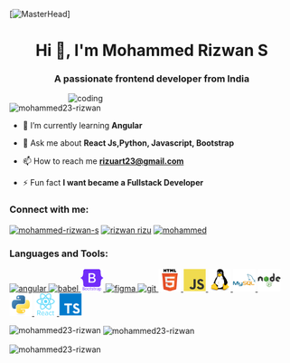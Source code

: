 [![MasterHead](https://images.pexels.com/photos/234527/pexels-photo-234527.jpeg)]

<h1 align="center">Hi 👋, I'm Mohammed Rizwan S</h1>
<h3 align="center">A passionate frontend developer from India</h3>
<img align="right" alt="coding" width='400' src='https://i.pinimg.com/originals/81/17/8b/81178b47a8598f0c81c4799f2cdd4057.gif'>

<p align="left"> <img src="https://komarev.com/ghpvc/?username=mohammed23-rizwan&label=Profile%20views&color=0e75b6&style=flat" alt="mohammed23-rizwan" /> </p>

- 🌱 I’m currently learning **Angular**

- 💬 Ask me about **React Js,Python, Javascript, Bootstrap**

- 📫 How to reach me **rizuart23@gmail.com**

- ⚡ Fun fact **I want became a Fullstack Developer**

<h3 align="left">Connect with me:</h3>
<p align="left">
<a href="https://in.linkedin.com/in/mohammed-rizwan-s-2aa1b6225?trk=people-guest_people_search-card" target="blank"><img align="center" src="https://raw.githubusercontent.com/rahuldkjain/github-profile-readme-generator/master/src/images/icons/Social/linked-in-alt.svg" alt="mohammed-rizwan-s" height="30" width="40" /></a>
<a href="https://www.facebook.com/rizwan.mohammed.16906" target="blank"><img align="center" src="https://raw.githubusercontent.com/rahuldkjain/github-profile-readme-generator/master/src/images/icons/Social/facebook.svg" alt="rizwan rizu" height="30" width="40" /></a>
<a href="https://dribbble.com/Rizwan2303" target="blank"><img align="center" src="https://raw.githubusercontent.com/rahuldkjain/github-profile-readme-generator/master/src/images/icons/Social/dribbble.svg" alt="mohammed" height="30" width="40" /></a>
</p>

<h3 align="left">Languages and Tools:</h3>
<p align="left"> <a href="https://angular.io" target="_blank" rel="noreferrer"> <img src="https://angular.io/assets/images/logos/angular/angular.svg" alt="angular" width="40" height="40"/> </a> <a href="https://babeljs.io/" target="_blank" rel="noreferrer"> <img src="https://www.vectorlogo.zone/logos/babeljs/babeljs-icon.svg" alt="babel" width="40" height="40"/> </a> <a href="https://getbootstrap.com" target="_blank" rel="noreferrer"> <img src="https://raw.githubusercontent.com/devicons/devicon/master/icons/bootstrap/bootstrap-plain-wordmark.svg" alt="bootstrap" width="40" height="40"/> </a> <a href="https://www.figma.com/" target="_blank" rel="noreferrer"> <img src="https://www.vectorlogo.zone/logos/figma/figma-icon.svg" alt="figma" width="40" height="40"/> </a> <a href="https://git-scm.com/" target="_blank" rel="noreferrer"> <img src="https://www.vectorlogo.zone/logos/git-scm/git-scm-icon.svg" alt="git" width="40" height="40"/> </a> <a href="https://www.w3.org/html/" target="_blank" rel="noreferrer"> <img src="https://raw.githubusercontent.com/devicons/devicon/master/icons/html5/html5-original-wordmark.svg" alt="html5" width="40" height="40"/> </a> <a href="https://developer.mozilla.org/en-US/docs/Web/JavaScript" target="_blank" rel="noreferrer"> <img src="https://raw.githubusercontent.com/devicons/devicon/master/icons/javascript/javascript-original.svg" alt="javascript" width="40" height="40"/> </a> <a href="https://www.linux.org/" target="_blank" rel="noreferrer"> <img src="https://raw.githubusercontent.com/devicons/devicon/master/icons/linux/linux-original.svg" alt="linux" width="40" height="40"/> </a> <a href="https://www.mysql.com/" target="_blank" rel="noreferrer"> <img src="https://raw.githubusercontent.com/devicons/devicon/master/icons/mysql/mysql-original-wordmark.svg" alt="mysql" width="40" height="40"/> </a> <a href="https://nodejs.org" target="_blank" rel="noreferrer"> <img src="https://raw.githubusercontent.com/devicons/devicon/master/icons/nodejs/nodejs-original-wordmark.svg" alt="nodejs" width="40" height="40"/> </a> <a href="https://www.python.org" target="_blank" rel="noreferrer"> <img src="https://raw.githubusercontent.com/devicons/devicon/master/icons/python/python-original.svg" alt="python" width="40" height="40"/> </a> <a href="https://reactjs.org/" target="_blank" rel="noreferrer"> <img src="https://raw.githubusercontent.com/devicons/devicon/master/icons/react/react-original-wordmark.svg" alt="react" width="40" height="40"/> </a> <a href="https://www.typescriptlang.org/" target="_blank" rel="noreferrer"> <img src="https://raw.githubusercontent.com/devicons/devicon/master/icons/typescript/typescript-original.svg" alt="typescript" width="40" height="40"/> </a> </p>

<p><img align="left" src="https://github-readme-stats.vercel.app/api/top-langs?username=mohammed23-rizwan&show_icons=true&locale=en&layout=compact" alt="mohammed23-rizwan" /></p>

<p>&nbsp;<img align="center" src="https://github-readme-stats.vercel.app/api?username=mohammed23-rizwan&show_icons=true&locale=en" alt="mohammed23-rizwan" /></p>

<p><img align="center" src="https://github-readme-streak-stats.herokuapp.com/?user=mohammed23-rizwan&" alt="mohammed23-rizwan" /></p>


